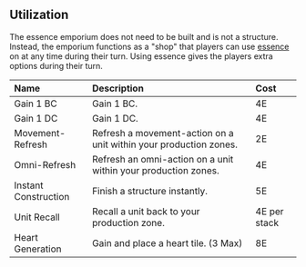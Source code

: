 ## Utilization
The essence emporium does not need to be built and is not a structure. Instead, the emporium functions as a "shop" that players can use [essence](../Essence/Essence.md) on at any time during their turn. Using essence gives the players extra options during their turn.

| Name                 | Description                                              | Cost     |
| :------------------- | :------------------------------------------------------- | :------- |
| Gain 1 BC            | Gain 1 BC.                                               | 4E       |
| Gain 1 DC            | Gain 1 DC.                                               | 4E       |
| Movement-Refresh     | Refresh a movement-action on a unit within your production zones. | 2E       |
| Omni-Refresh         | Refresh an omni-action on a unit within your production zones.     | 4E       |
| Instant Construction | Finish a structure instantly.                            | 5E       |
| Unit Recall          | Recall a unit back to your production zone.              | 4E per stack |
| Heart Generation     | Gain and place a heart tile. (3 Max)                     | 8E       |